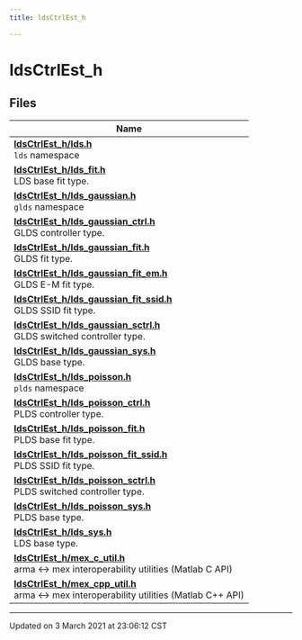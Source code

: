 ```yaml
---
title: ldsCtrlEst_h

---
```


# ldsCtrlEst_h



## Files

| Name           |
| -------------- |
| **[ldsCtrlEst_h/lds.h](/ldsctrlest/docs/api/files/lds_8h/#file-lds.h)** <br>`lds` namespace  |
| **[ldsCtrlEst_h/lds_fit.h](/ldsctrlest/docs/api/files/lds__fit_8h/#file-lds_fit.h)** <br>LDS base fit type.  |
| **[ldsCtrlEst_h/lds_gaussian.h](/ldsctrlest/docs/api/files/lds__gaussian_8h/#file-lds_gaussian.h)** <br>`glds` namespace  |
| **[ldsCtrlEst_h/lds_gaussian_ctrl.h](/ldsctrlest/docs/api/files/lds__gaussian__ctrl_8h/#file-lds_gaussian_ctrl.h)** <br>GLDS controller type.  |
| **[ldsCtrlEst_h/lds_gaussian_fit.h](/ldsctrlest/docs/api/files/lds__gaussian__fit_8h/#file-lds_gaussian_fit.h)** <br>GLDS fit type.  |
| **[ldsCtrlEst_h/lds_gaussian_fit_em.h](/ldsctrlest/docs/api/files/lds__gaussian__fit__em_8h/#file-lds_gaussian_fit_em.h)** <br>GLDS E-M fit type.  |
| **[ldsCtrlEst_h/lds_gaussian_fit_ssid.h](/ldsctrlest/docs/api/files/lds__gaussian__fit__ssid_8h/#file-lds_gaussian_fit_ssid.h)** <br>GLDS SSID fit type.  |
| **[ldsCtrlEst_h/lds_gaussian_sctrl.h](/ldsctrlest/docs/api/files/lds__gaussian__sctrl_8h/#file-lds_gaussian_sctrl.h)** <br>GLDS switched controller type.  |
| **[ldsCtrlEst_h/lds_gaussian_sys.h](/ldsctrlest/docs/api/files/lds__gaussian__sys_8h/#file-lds_gaussian_sys.h)** <br>GLDS base type.  |
| **[ldsCtrlEst_h/lds_poisson.h](/ldsctrlest/docs/api/files/lds__poisson_8h/#file-lds_poisson.h)** <br>`plds` namespace  |
| **[ldsCtrlEst_h/lds_poisson_ctrl.h](/ldsctrlest/docs/api/files/lds__poisson__ctrl_8h/#file-lds_poisson_ctrl.h)** <br>PLDS controller type.  |
| **[ldsCtrlEst_h/lds_poisson_fit.h](/ldsctrlest/docs/api/files/lds__poisson__fit_8h/#file-lds_poisson_fit.h)** <br>PLDS base fit type.  |
| **[ldsCtrlEst_h/lds_poisson_fit_ssid.h](/ldsctrlest/docs/api/files/lds__poisson__fit__ssid_8h/#file-lds_poisson_fit_ssid.h)** <br>PLDS SSID fit type.  |
| **[ldsCtrlEst_h/lds_poisson_sctrl.h](/ldsctrlest/docs/api/files/lds__poisson__sctrl_8h/#file-lds_poisson_sctrl.h)** <br>PLDS switched controller type.  |
| **[ldsCtrlEst_h/lds_poisson_sys.h](/ldsctrlest/docs/api/files/lds__poisson__sys_8h/#file-lds_poisson_sys.h)** <br>PLDS base type.  |
| **[ldsCtrlEst_h/lds_sys.h](/ldsctrlest/docs/api/files/lds__sys_8h/#file-lds_sys.h)** <br>LDS base type.  |
| **[ldsCtrlEst_h/mex_c_util.h](/ldsctrlest/docs/api/files/mex__c__util_8h/#file-mex_c_util.h)** <br>arma <-> mex interoperability utilities (Matlab C API)  |
| **[ldsCtrlEst_h/mex_cpp_util.h](/ldsctrlest/docs/api/files/mex__cpp__util_8h/#file-mex_cpp_util.h)** <br>arma <-> mex interoperability utilities (Matlab C++ API)  |







-------------------------------

Updated on  3 March 2021 at 23:06:12 CST
